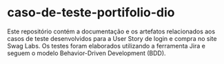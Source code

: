 # caso-de-teste-portifolio-dio
Este repositório contém a documentação e os artefatos relacionados aos casos de teste desenvolvidos para a User Story de login e compra no site Swag Labs. Os testes foram elaborados utilizando a ferramenta Jira e seguem o modelo Behavior-Driven Development (BDD).
